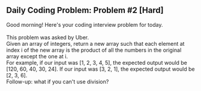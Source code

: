## Daily Coding Problem: Problem #2 [Hard] 



Good morning! Here's your coding interview problem for today.<br/><br/>
This problem was asked by Uber.<br/>
Given an array of integers, return a new array such that each element at index i of the new array is the product of all the numbers in the original array except the one at i.<br/>
For example, if our input was [1, 2, 3, 4, 5], the expected output would be [120, 60, 40, 30, 24]. If our input was [3, 2, 1], the expected output would be [2, 3, 6].<br/>
Follow-up: what if you can't use division?


